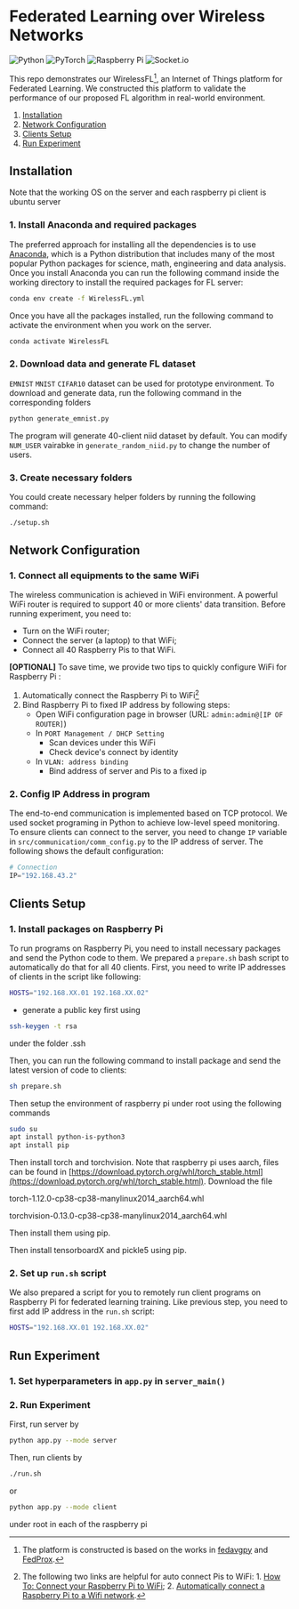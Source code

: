 # Federated Learning over Wireless Networks

<!-- Bunch of Icon -->
![Python](https://img.shields.io/badge/python-3670A0?style=for-the-badge&logo=python&logoColor=ffdd54)  ![PyTorch](https://img.shields.io/badge/PyTorch-%23EE4C2C.svg?style=for-the-badge&logo=PyTorch&logoColor=white) ![Raspberry Pi](https://img.shields.io/badge/-RaspberryPi-C51A4A?style=for-the-badge&logo=Raspberry-Pi) ![Socket.io](https://img.shields.io/badge/Socket.io-black?style=for-the-badge&logo=socket.io&badgeColor=010101)

This repo demonstrates our WirelessFL[^1], an Internet of Things platform for Federated Learning. We constructed this platform to validate the performance of our proposed FL algorithm in real-world environment.

1. [Installation](#installation)
2. [Network Configuration](#network-configuration)
3. [Clients Setup](#clients-setup)
4. [Run Experiment](#run-experiment)


## Installation

Note that the working OS on the server and each raspberry pi client is ubuntu server

### 1.  Install Anaconda and required packages

The preferred approach for installing all the dependencies is to use [Anaconda](https://www.anaconda.com/products/individual), which is a Python distribution that includes many of the most popular Python packages for science, math, engineering and data analysis. Once you install Anaconda you can run the following command inside the working directory to install the required packages for FL server:

```bash
conda env create -f WirelessFL.yml
```

Once you have all the packages installed, run the following command to activate the environment when you work on the server.

```bash
conda activate WirelessFL
```

### 2. Download data and generate FL dataset

`EMNIST` `MNIST` `CIFAR10` dataset can be used for prototype environment. To download and generate data, run the following command in the corresponding folders

```bash
python generate_emnist.py
```

The program will generate 40-client niid dataset by default. You can modify `NUM_USER` vairabke in `generate_random_niid.py` to change the number of users.

### 3. Create necessary folders

You could create necessary helper folders by running the following command:

```bash
./setup.sh
```

## Network Configuration

### 1. Connect all equipments to the same WiFi

The wireless communication is achieved in WiFi environment. A powerful WiFi router is required to support 40 or more clients' data transition. Before running experiment, you need to:

- Turn on the WiFi router;
- Connect the server (a laptop) to that WiFi;
- Connect all 40 Raspberry Pis to that WiFi.

**[OPTIONAL]** To save time, we provide two tips to quickly configure WiFi for Raspberry Pi :

1. Automatically connect the Raspberry Pi to WiFi[^2]
2. Bind Raspberry Pi to fixed IP address by following steps:
   - Open WiFi configuration page in browser (URL: `admin:admin@[IP OF ROUTER]`)
   - In `PORT Management / DHCP Setting`
        - Scan devices under this WiFi
        - Check device's connect by identity
   - In `VLAN: address binding`
        - Bind address of server and Pis to a fixed ip

### 2. Config IP Address in program

The end-to-end communication is implemented based on TCP protocol. We used socket programing in Python to achieve low-level speed monitoring. To ensure clients can connect to the server, you need to change `IP` variable in `src/communication/comm_config.py` to the IP address of server. The following shows the default configuration:

```Python
# Connection
IP="192.168.43.2"
```

## Clients Setup

### 1. Install packages on Raspberry Pi

To run programs on Raspberry Pi, you need to install necessary packages and send the Python code to them. We prepared a `prepare.sh` bash script to automatically do that for all 40 clients. First, you need to write IP addresses of clients in the script like following:

```bash
HOSTS="192.168.XX.01 192.168.XX.02"
```

* generate a public key first using 
```bash
ssh-keygen -t rsa
```

under the folder .ssh

Then, you can run the following command to install package and send the latest version of code to clients:

```bash
sh prepare.sh
```

Then setup the environment of raspberry pi under root using the following commands

```bash
sudo su
apt install python-is-python3
apt install pip
```

Then install torch and torchvision. Note that raspberry pi uses aarch, files can be found in [https://download.pytorch.org/whl/torch_stable.html](https://download.pytorch.org/whl/torch_stable.html). 
Download the file 

torch-1.12.0-cp38-cp38-manylinux2014_aarch64.whl

torchvision-0.13.0-cp38-cp38-manylinux2014_aarch64.whl

Then install them using pip. 

Then install tensorboardX and pickle5 using pip. 


### 2. Set up `run.sh` script

We also prepared a script for you to remotely run client programs on Raspberry Pi for federated learning training. Like previous step, you need to first add IP address in the `run.sh` script:

```bash
HOSTS="192.168.XX.01 192.168.XX.02"
```

## Run Experiment

### 1. Set hyperparameters in `app.py` in `server_main()`

### 2. Run Experiment

First, run server by

```bash
python app.py --mode server
```

Then, run clients by

```bash
./run.sh
```

or 

```bash
python app.py --mode client
``` 

under root in each of the raspberry pi


[^1]: The platform is constructed is based on the works in [fedavgpy](https://github.com/lx10077/fedavgpy) and [FedProx](https://github.com/litian96/FedProx).

[^2]: The following two links are helpful for auto connect Pis to WiFi: 1. [How To: Connect your Raspberry Pi to WiFi](https://raspberrypihq.com/how-to-connect-your-raspberry-pi-to-wifi/); 2. [Automatically connect a Raspberry Pi to a Wifi network](https://weworkweplay.com/play/automatically-connect-a-raspberry-pi-to-a-wifi-network/).
